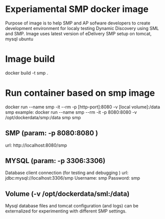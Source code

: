 # Experiamental SMP docker image
Purpose of image is to help SMP and AP sofware developers to create development environment for localy testing Dynamic Discovery using SML and SMP.
Image uses latest version of eDelivery SMP setup on tomcat, mysql ubuntu

# Image build

docker build -t smp .

# Run container based on smp image
docker run --name smp -it --rm -p [http-port]:8080 -v [local volume]:/data smp
example:
docker run --name smp --rm -it -p 8080:8080 -v  /opt/dockerdata/smp:/data smp smp

## SMP (param: -p 8080:8080 )
url: http://localhost:8080/smp

## MYSQL (param: -p 3306:3306)
Database client connection (for testing and debugging )
url: jdbc:mysql://localhost:3306/smp
Username: smp
Password: smp

## Volume (-v /opt/dockerdata/sml:/data)
Mysql database files and tomcat configuration (and logs) can be externalized for experimenting with different SMP settings.




